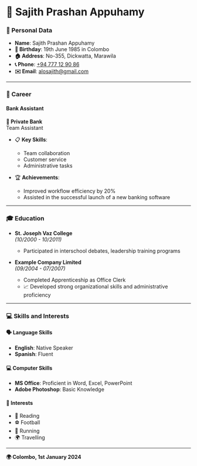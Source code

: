# 🌟 Sajith Prashan Appuhamy

### 👤 Personal Data
- **Name**: Sajith Prashan Appuhamy
- **🎂 Birthday**: 19th June 1985 in Colombo
- **🏠 Address**: No-355, Dickwatta, Marawila
- **📞 Phone**: [+94 777 12 90 86](tel:+94777129086)
- **✉️ Email**: [alosajith@gmail.com](mailto:alosajith@gmail.com)

---

### 💼 Career
#### Bank Assistant  
**🏦 Private Bank**  
Team Assistant  
- 📋 **Key Skills**:  
  - Team collaboration  
  - Customer service  
  - Administrative tasks

- 🏆 **Achievements**:  
  - Improved workflow efficiency by 20%  
  - Assisted in the successful launch of a new banking software  

---

### 🎓 Education
- **St. Joseph Vaz College**  
  *(10/2000 - 10/2011)*  
  - Participated in interschool debates, leadership training programs

- **Example Company Limited**  
  *(09/2004 - 07/2007)*  
  - Completed Apprenticeship as Office Clerk  
  - 📈 Developed strong organizational skills and administrative proficiency

---

### 💻 Skills and Interests

#### 🗣️ Language Skills
- **English**: Native Speaker  
- **Spanish**: Fluent  

#### 💻 Computer Skills
- **MS Office**: Proficient in Word, Excel, PowerPoint  
- **Adobe Photoshop**: Basic Knowledge  

#### 🎯 Interests
- 📖 Reading  
- ⚽ Football  
- 🏃 Running  
- 🌍 Travelling  

---

**🌍 Colombo, 1st January 2024**

